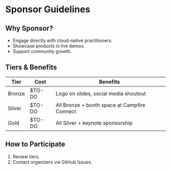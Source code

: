 # Sponsor Guidelines

## Why Sponsor?
- Engage directly with cloud-native practitioners.
- Showcase products in live demos.
- Support community growth.

## Tiers & Benefits

| Tier    | Cost    | Benefits                                     |
|---------|---------|----------------------------------------------|
| Bronze  | $TO-DO  | Logo on slides, social media shoutout        |
| Silver  | $TO-DO  | All Bronze + booth space at Campfire Connect |
| Gold    | $TO-DO  | All Silver + keynote sponsorship             |

## How to Participate
1. Review tiers.
2. Contact organizers via GitHub Issues.